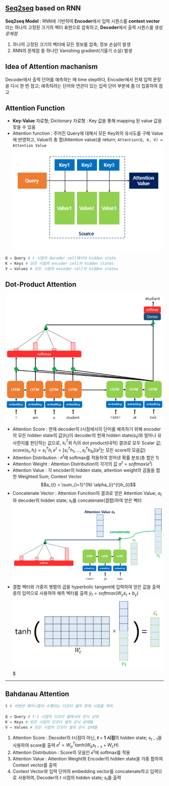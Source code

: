 ## [Seq2seq](./Sequence-to-Sequence) based on RNN

**Seq2seq Model** : RNN에 기반하여 **Encoder**에서 입력 시퀀스를 **context vector**라는 하나의 고정된 크기의 벡터 표현으로 압축하고, **Decoder**에서 출력 시퀀스를 생성
*문제점*
1. 하나의 고정된 크기의 벡터에 모든 정보를 압축; 정보 손실이 발생
2. RNN의 문제점 중 하나인 Vanishing gradient(기울기 소실) 발생

## Idea of Attention machanism
Decoder에서 출력 단어를 예측하는 매 time step마다, Encoder에서 전체 입력 문장을 다시 한 번 참고; 예측하려는 단어와 연관이 있는 입력 단어 부분에 좀 더 집중하여 참고

## Attention Function
- **Key-Value** 자료형; Dictionary 자료형 : Key 값을 통해 mapping 된 value 값을 찾을 수 있음
- Attention function : 주어진 Query에 대해서 모든 Key와의 유사도를 구해 Value에 반영하고, Value의 총 합(Attention value)을 return; `Attention(Q, K, V) = Attention Value`![Attention Value](../Attatched/Pasted%20image%2020240103142101.png)
```python
Q = Query # t 시점의 decoder cell에서의 hidden state
K = Keys # 모든 시점의 encoder cell의 hidden states
V = Values # 모든 시점의 encoder cell의 hidden states
```

## Dot-Product Attention
![Dot-Product Attention](../Attatched/Pasted%20image%2020240103142716.png)
- Attention Score : 현재 decoder의 $t$시점에서의 단어를 예측하기 위해 encoder의 모든 hidden state의 값($h_{i}$)이 decoder의 현재 hidden state($s_{t}$)와 얼마나 유사한지를 판단하는 값으로, $s_{t}^{T}$와 $h_{i}$의 dot product(내적) 결과로 모두 Scalar 값; $score(s_{t}, h_{i}) =  s_{t}^{T}h_{i}$ $e^{t} = [s_{t}^{T}h_{1},...,s_{t}^{T}h_{N}]$($e^{t}$는 모든 score의 모음값)
- Attention Distribution : $e^{t}$에 softmax를 적용하여 얻어낸 확률 분포(총 합은 1)
- Attention Weight : Attention Distribution의 각각의 값   $\alpha^{t} = softmax(e^{t})$
- Attention Value : 각 encoder의 hidden state, attention weight의 곱들을 합한 Weighted Sum; Context Vector$$a_{t} = \sum_{i=1}^{N} \alpha_{i}^{t}h_{i}$$
- Concatenate Vector : Attention Function의 결과로 얻은 Attention Value; $a_{t}$와 decoder의 hidden state; $s_{t}$를 concatenate(결합)하여 얻은 벡터![Concatenate Vector](../Attatched/Pasted%20image%2020240103145013.png)
- 결합 벡터와 가중치 행렬의 곱을 hyperbolic tangent에 입력하여 얻은 값을 출력층의 입력으로 사용하여 예측 벡터를 출력       $\hat y_{t} = softmax(W_{y}\tilde s_{t} + b_{y})$![출력층의 입력](../Attatched/Pasted%20image%2020240103145252.png)$
---
## Bahdanau Attention
```python
t # 어텐션 메커니즘이 수행되는 디코더 셀의 현재 시점을 의미.

Q = Query # t-1 시점의 디코더 셀에서의 은닉 상태
K = Keys # 모든 시점의 인코더 셀의 은닉 상태들
V = Values # 모든 시점의 인코더 셀의 은닉 상태들
```
1. Attention Score :  Decoder의 $t$시점이 아닌, **$t-1$ 시점**의 hidden state; $s_{t-1}$을 사용하여 score를 출력       $e^{t} = W_{a}^{T} tanh(W_{b}s_{t-s} + W_{c}H)$
2. Attention Distribution : Score의 모음인 $e^{t}$에 softmax를 적용
3. Attention Value : Attention Weight와 Encoder의 hidden state을 가중 합하여 Context vector를 출력
4. Context Vector와 입력 단어의 embedding vector를 concatenate하고 입력으로 사용하여, Decoder의 $t$ 시점의 hidden state; $s_{t}$를 출력